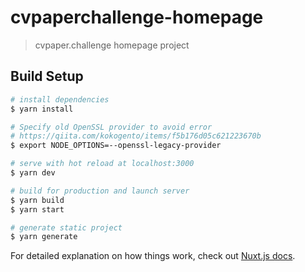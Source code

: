 # cvpaperchallenge-homepage

> cvpaper.challenge homepage project

## Build Setup

``` bash
# install dependencies
$ yarn install

# Specify old OpenSSL provider to avoid error
# https://qiita.com/kokogento/items/f5b176d05c621223670b
$ export NODE_OPTIONS=--openssl-legacy-provider

# serve with hot reload at localhost:3000
$ yarn dev

# build for production and launch server
$ yarn build
$ yarn start

# generate static project
$ yarn generate
```

For detailed explanation on how things work, check out [Nuxt.js docs](https://nuxtjs.org).
